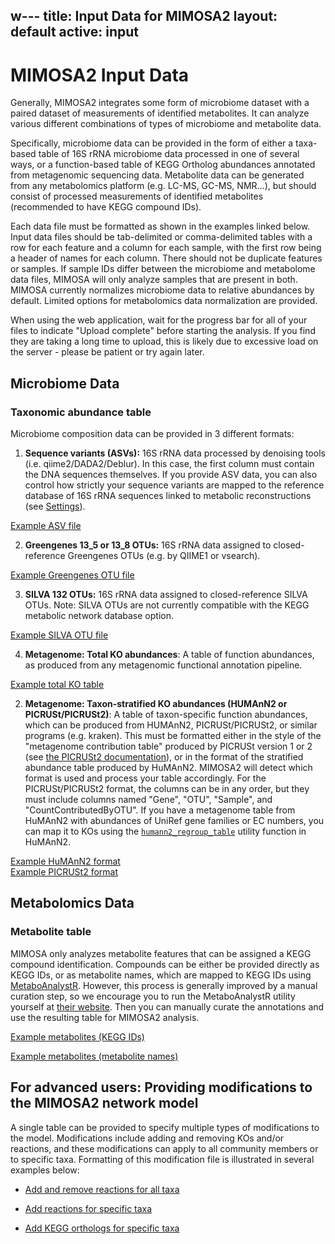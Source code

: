 w---
title: Input Data for MIMOSA2
layout: default
active: input
---

# MIMOSA2 Input Data

Generally, MIMOSA2 integrates some form of microbiome dataset with a paired dataset of measurements of identified metabolites. It can analyze various different combinations of types of microbiome and metabolite data. 

Specifically, microbiome data can be provided in the form of either a taxa-based table of 16S rRNA microbiome data processed in one of several ways, 
or a function-based table of KEGG Ortholog abundances annotated from metagenomic sequencing data. Metabolite data can be generated from any metabolomics platform (e.g. LC-MS, GC-MS, NMR...), but should 
consist of processed measurements of identified metabolites (recommended to have KEGG compound IDs).

Each data file must be formatted as shown in the examples linked below. Input data files should be tab-delimited or comma-delimited tables with a row for each feature and a column for each sample, 
with the first row being a header of names for each column. 
There should not be duplicate features or samples. If sample IDs differ between the microbiome and metabolome data files, MIMOSA will only analyze samples that are present in both. 
MIMOSA currently normalizes microbiome data to relative abundances by default. Limited options for metabolomics data normalization are provided. 

When using the web application, wait for the progress bar for all of your files to indicate "Upload complete" before starting the analysis. If you find they are taking a long time to upload, this is likely due to 
excessive load on the server - please be patient or try again later.

<h2 id="taxonomy">Microbiome Data</h2>

<h3>Taxonomic abundance table</h3>

Microbiome composition data can be provided in 3 different formats: 

1) **Sequence variants (ASVs):** 16S rRNA data processed by denoising tools (i.e. qiime2/DADA2/Deblur). In this case, the first column must contain the DNA sequences themselves. 
If you provide ASV data, you can also control how strictly your sequence variants are mapped to the reference database of 16S rRNA sequences linked to metabolic reconstructions (see [Settings](settings.html)).

<a href="test_seqs.txt" target="_blank">Example ASV file </a>

2) **Greengenes 13_5 or 13_8 OTUs:** 16S rRNA data assigned to closed-reference Greengenes OTUs (e.g. by QIIME1 or vsearch). 

<a href="test_gg.txt" target="_blank">Example Greengenes OTU file </a>

3) **SILVA 132 OTUs:** 16S rRNA data assigned to closed-reference SILVA OTUs. Note: SILVA OTUs are not currently compatible with the KEGG metabolic network database option.

<a href="test_silva.txt" target="_blank">Example SILVA OTU file </a>

4) **Metagenome: Total KO abundances**: A table of function abundances, as produced from any metagenomic functional annotation pipeline.

<a href="test_metagenome.txt" target="_blank">Example total KO table</a>

2) **Metagenome: Taxon-stratified KO abundances (HUMAnN2 or PICRUSt/PICRUSt2)**: A table of taxon-specific function abundances, which can be produced from HUMAnN2, PICRUSt/PICRUSt2, or similar programs (e.g. kraken). This must be formatted either in the style
of the "metagenome contribution table" produced by PICRUSt version 1 or 2 (see [the PICRUSt2 documentation](https://github.com/picrust/picrust2/wiki/Full-pipeline-script)), or
in the format of the stratified abundance table produced by HuMAnN2. MIMOSA2 will detect which format is used and process your table accordingly. For the PICRUSt/PICRUSt2 format, the columns can be in any order, but they must include columns named "Gene", "OTU", "Sample", and "CountContributedByOTU". If you have a metagenome table from HuMAnN2 with abundances of UniRef gene families or EC numbers, you can map it to KOs using the [`humann2_regroup_table`](https://bitbucket.org/biobakery/biobakery/wiki/humann2#rst-header-regrouping-genes-to-other-functional-categories) utility function in HuMAnN2. 
 
<a href="test_stratified_kos.txt" target="_blank">Example HuMAnN2 format</a><br>
<a href="test_contributions.txt" target="_blank">Example PICRUSt2 format</a>

<h2 id="function">Metabolomics Data</h2>

<h3>Metabolite table</h3>

MIMOSA only analyzes metabolite features that can be assigned a KEGG compound identification. Compounds can be either be provided directly as KEGG IDs, 
or as metabolite names, which are mapped to KEGG IDs using [MetaboAnalystR](https://www.metaboanalyst.ca/). 
However, this process is generally improved by a manual curation step, so we encourage you to run the MetaboAnalystR utility yourself at [their website](https://www.metaboanalyst.ca/faces/ModuleView.xhtml). 
Then you can manually curate the annotations and use the resulting table for MIMOSA2 analysis.

<a href="test_mets.txt" target="_blank">Example metabolites (KEGG IDs) </a>

<a href="test_mets_names.txt" target="_blank">Example metabolites (metabolite names) </a>

## For advanced users: Providing modifications to the MIMOSA2 network model

A single table can be provided to specify multiple types of modifications to the model. Modifications include adding and removing KOs and/or reactions, and these modifications
can apply to all community members or to specific taxa. Formatting of this modification file is illustrated in several examples below:

- <a href="test_netAdd_rxns_AGORA.txt" target="_blank">Add and remove reactions for all taxa</a>

- <a href="test_netAdd_species_rxns_KEGG.txt" target="_blank">Add reactions for specific taxa</a>
 
- <a href="test_netAdd_genes_KEGG.txt" target="_blank">Add KEGG orthologs for specific taxa</a>
